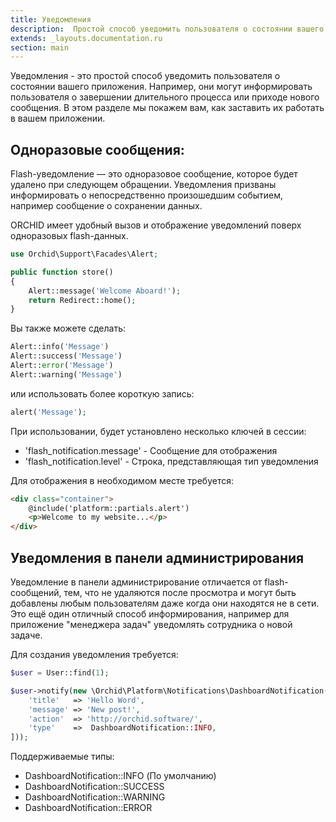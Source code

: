 ```yaml
---
title: Уведомления
description:  Простой способ уведомить пользователя о состоянии вашего приложения.
extends: _layouts.documentation.ru
section: main
---
```


Уведомления - это простой способ уведомить пользователя о состоянии вашего приложения. Например, они могут информировать пользователя о завершении длительного процесса или приходе нового сообщения. В этом разделе мы покажем вам, как заставить их работать в вашем приложении.

## Одноразовые сообщения:

Flash-уведомление — это одноразовое сообщение, которое будет удалено при следующем обращении. 
Уведомления призваны информировать о непосредственно произошедшим событием, например сообщение о сохранении данных.

ORCHID имеет удобный вызов и отображение уведомлений поверх одноразовых flash-данных.


```php
use Orchid\Support\Facades\Alert;

public function store()
{
    Alert::message('Welcome Aboard!');
    return Redirect::home();
}
```

Вы также можете сделать:

```php
Alert::info('Message')
Alert::success('Message')
Alert::error('Message')
Alert::warning('Message')
```

или использовать более короткую запись:

```php
alert('Message');
```


При использовании, будет установлено несколько ключей в сессии:
- 'flash_notification.message' - Сообщение для отображения
- 'flash_notification.level' - Строка, представляющая тип уведомления

Для отображения в необходимом месте требуется:
```html
<div class="container">
    @include('platform::partials.alert')
    <p>Welcome to my website...</p>
</div>
```

## Уведомления в панели администрирования

Уведомление в панели администрирование отличается от flash-сообщений, тем, что не удаляются после просмотра и
могут быть добавлены любым пользователям даже когда они находятся не в сети. Это ещё один отличный способ информирования,
например для  приложение "менеджера задач" уведомлять сотрудника о новой задаче.

Для создания уведомления требуется:
```php
$user = User::find(1);

$user->notify(new \Orchid\Platform\Notifications\DashboardNotification([
    'title'   => 'Hello Word',
    'message' => 'New post!',
    'action'  => 'http://orchid.software/',
    'type'    =>  DashboardNotification::INFO,
]));
```

Поддерживаемые типы:

- DashboardNotification::INFO (По умолчанию)
- DashboardNotification::SUCCESS
- DashboardNotification::WARNING
- DashboardNotification::ERROR
